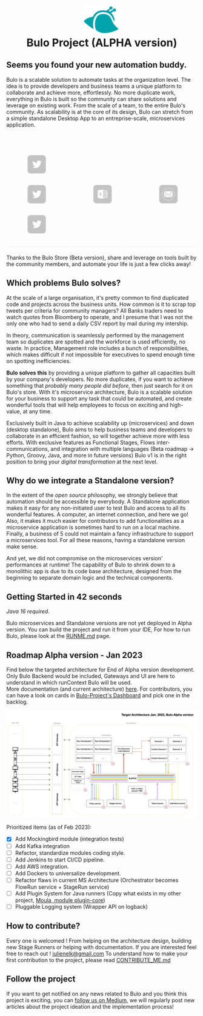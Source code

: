 <div align="center">
    <img src="assets/bulo-logo.svg" width="100" />
    <h1 class="title" style="margin-top:0px" >Bulo Project (ALPHA version)</h1>  
</div>

## Seems you found your new automation buddy.

Bulo is a scalable solution to automate tasks at the organization level. The idea is to provide developers and business teams a unique platform to collaborate and achieve more, effortlessly. 
No more duplicate work, everything in Bulo is built so the community can share solutions and leverage on existing work. From the scale of a team, to the entire Bulo's community.
As scalability is at the core of its design, Bulo can stretch from a simple standalone Desktop App to an entreprise-scale, microservices application.
<br/>
<br/>
<div align="center">
<img src="assets/flow_example_adobe.gif" width="600"/>
</div>  
<br/>
Thanks to the Bulo Store (Beta version), share and leverage on tools built by the community members, and automate your life is just a few clicks away!

## Which problems Bulo solves?  

At the scale of a large organisation, it's pretty common to find duplicated code and projects across the business units. How common is it to scrap top tweets per criteria for community managers? All Banks traders need to watch quotes from Bloomberg to operate, 
and I presume that I was not the only one who had to send a daily CSV report by mail during my intership. 

In theory, communication is seamlessly performed by the management team so duplicates are spotted and the workforce is used efficiently, no waste. In practice, Management role includes a bunch of responsibilities, which makes difficult if not impossible for executives to spend enough time on spotting inefficiencies.

**Bulo solves this** by providing a unique platform to gather all capacities built by your company's developers. No more duplicates, if you want to achieve something that _probably many people did before_, 
then just search for it on Bulo's store. With it's microservice architecture, Bulo is a scalable solution for your business to support any task that could be automated, and create wonderful tools that will help employees to focus on exciting and high-value, at any time.

Exclusively built in Java to achieve scalability up (microservices) and down (desktop standalone), Bulo aims to help business teams and developers to collaborate in an efficient fashion, so will together achieve more with less efforts. 
With exclusive features as Functional Stages, Flows inter-communications, and integration with multiple languages (Beta roadmap -> Python, Groovy, Java, and more in future versions) Bulo v1 is in the right position to bring your _digital transformation_ at the next level.  

## Why do we integrate a Standalone version? 

In the extent of the _open source_ philosophy, we strongly believe that automation should be accessible by everybody. A Standalone application makes it easy for any non-initiated user to test Bulo and access to all its wonderful features. A computer, an internet connection, and here we go!
Also, it makes it much easier for contributors to add functionalities as a microservice application is sometimes hard to run on a local machine. Finally, a business of 5 could not maintain a fancy infrastructure to support a microservices tool. For all these reasons, having a standalone version make sense.

And yet, we did not compromise on the microservices version' performances at runtime! The capability of Bulo to shrink down to a monolithic app is due to its code base architecture, designed from the beginning to separate domain logic and the technical components.

## Getting Started in 42 seconds  
_Java 16 required_. 

Bulo microservices and Standalone versions are not yet deployed in Alpha version. You can build the project and run it from your IDE, For how to run Bulo, please look at the [RUNME.md](RUNME.md) page.

## Roadmap Alpha version - Jan 2023 

Find below the targeted architecture for End of Alpha version development. Only Bulo Backend would be included, Gateways and UI are here to understand in which runContext Bulo will  be used.  
More documentation (and current architecture) [here](ALPHA_VERSION_roadmap.md). 
For contributors, you can have a look on cards in [Bulo-Project's Dashboard](https://github.com/orgs/maukaim/projects/3) and pick one in the backlog.
 
<img src="assets/bulo_alpha_target_architecture.png" width="800"/>

Prioritized items (as of Feb 2023):
- [X] Add Mockingbird module (integration tests)
- [ ] Add Kafka integration
- [ ] Refactor, standardize modules coding style.
- [ ] Add Jenkins to start CI/CD pipeline.
- [ ] Add AWS integration.
- [ ] Add Dockers to universalize development.
- [ ] Refactor flaws in current MS Architecture (Orchestrator becomes FlowRun service + StageRun service)
- [ ] Add Plugin System for Java runners (Copy what exists in my other project, [Moula, module plugin-core](https://github.com/maukaim/prototype-moula-backend-api))
- [ ] Pluggable Logging system (Wrapper API on logback)

## How to contribute? 

Every one is welcomed ! From helping on the architecture design, building new Stage Runners or helping with documentation. If you are interested feel free to reach out ! julienelk@gmail.com 
To understand how to make your first contribution to the project, please read [CONTRIBUTE_ME.md](CONTRIBUTE_ME.md)  

## Follow the project  

If you want to get notified on any news related to Bulo and you think this project is exciting,
you can [follow us on Medium](https://medium.com/@JulienElkaim), we will regularly post new articles about the project ideation and the implementation process!
